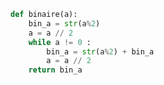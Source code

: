 ```python linenums='1' hl_lines='2 4-6'
def binaire(a):
    bin_a = str(a%2)
    a = a // 2
    while a != 0 :
        bin_a = str(a%2) + bin_a
        a = a // 2
    return bin_a
```